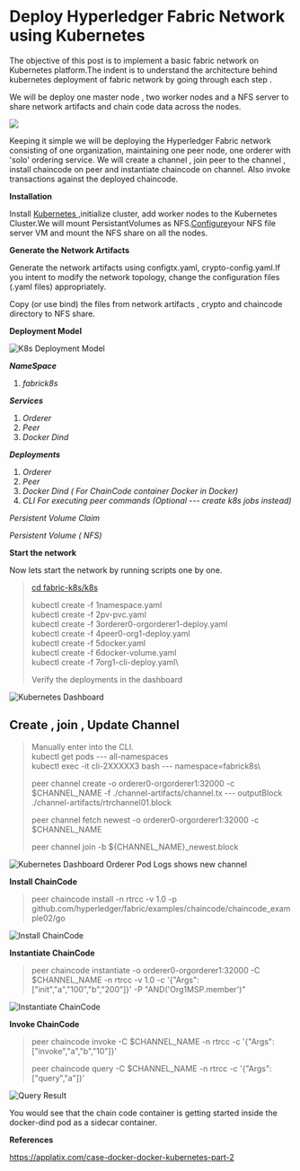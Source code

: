 Deploy Hyperledger Fabric Network using Kubernetes 
==================================================
The objective of this post is to implement a basic fabric network on
Kubernetes platform.The indent is to understand the architecture behind
kubernetes deployment of fabric network by going through each step .

We will be deploy one master node , two worker nodes and a NFS server to
share network artifacts and chain code data across the nodes.


![](images/K8S-MASTER.png==100x)

Keeping it simple we will be deploying the Hyperledger Fabric network
consisting of one organization, maintaining one peer node, one orderer
with 'solo' ordering service. We will create a channel , join peer to
the channel , install chaincode on peer and instantiate chaincode on
channel. Also invoke transactions against the deployed chaincode.

**Installation**

Install [Kubernetes
,](https://kubernetes.io/docs/setup/production-environment/tools/kubeadm/install-kubeadm/)initialize cluster, add worker nodes to the Kubernetes Cluster.We will mount PersistantVolumes as
NFS.[Configure](https://help.ubuntu.com/lts/serverguide/network-file-system.html)your NFS file server VM and mount the NFS share on all the nodes.

**Generate the Network Artifacts**

Generate the network artifacts using configtx.yaml,
crypto-config.yaml.If you intent to modify the network topology, change
the configuration files (.yaml files) appropriately.

Copy (or use bind) the files from network artifacts , crypto and
chaincode directory to NFS share.

**Deployment Model**

![K8s Deployment
Model](images/FABRIC-K8S.png)

***NameSpace***

1.  *fabrick8s*

***Services***

1.  *Orderer*
2.  *Peer*
3.  *Docker Dind*

***Deployments***

1.  *Orderer*
2.  *Peer*
3.  *Docker Dind ( For ChainCode container Docker in Docker)*
4.  *CLI For executing peer commands (Optional --- create k8s jobs
    instead)*

*Persistent Volume Claim*

*Persistent Volume ( NFS)*

**Start the network**

Now lets start the network by running scripts one by one.

> [cd fabric-k8s/k8s](https://github.com/rupeshtr78/fabric-k8s)
>
> kubectl create -f 1namespace.yaml\
> kubectl create -f 2pv-pvc.yaml\
> kubectl create -f 3orderer0-orgorderer1-deploy.yaml\
> kubectl create -f 4peer0-org1-deploy.yaml\
> kubectl create -f 5docker.yaml\
> kubectl create -f 6docker-volume.yaml\
> kubectl create -f 7org1-cli-deploy.yaml\
>
> Verify the deployments in the dashboard

![Kubernetes
Dashboard](images/b8s-dashboard.jpeg)

**Create , join , Update Channel** 
----------------------------------

> Manually enter into the CLI.\
> kubectl get pods --- all-namespaces\
> kubectl exec -it cli-2XXXXX3 bash --- namespace=fabrick8s\
>
> peer channel create -o orderer0-orgorderer1:32000 -c \$CHANNEL\_NAME
> -f ./channel-artifacts/channel.tx --- outputBlock
> ./channel-artifacts/rtrchannel01.block
>
> peer channel fetch newest -o orderer0-orgorderer1:32000 -c
> \$CHANNEL\_NAME
>
> peer channel join -b \${CHANNEL\_NAME}\_newest.block

![Kubernetes Dashboard Orderer Pod Logs shows new
channel](images/k8s-orderer-logs.jpeg)

**Install ChainCode**

> peer chaincode install -n rtrcc -v 1.0 -p
> github.com/hyperledger/fabric/examples/chaincode/chaincode\_example02/go

![**Install
ChainCode**](images/cc-install.jpeg)

**Instantiate ChainCode**

> peer chaincode instantiate -o orderer0-orgorderer1:32000 -C
> \$CHANNEL\_NAME -n rtrcc -v 1.0 -c
> '{"Args":\["init","a","100\","b","200\"\]}' -P "AND('Org1MSP.member')"

![**Instantiate
ChainCode**](images/cc-Instantiate.jpeg)

**Invoke ChainCode**

> peer chaincode invoke -C \$CHANNEL\_NAME -n rtrcc -c
> '{"Args":\["invoke","a","b","10\"\]}'
>
> peer chaincode query -C \$CHANNEL\_NAME -n rtrcc -c
> '{"Args":\["query","a"\]}'

![Query
Result](images/cc-invoke.jpeg)

You would see that the chain code container is getting started inside
the docker-dind pod as a sidecar container.

**References**

https://applatix.com/case-docker-docker-kubernetes-part-2
